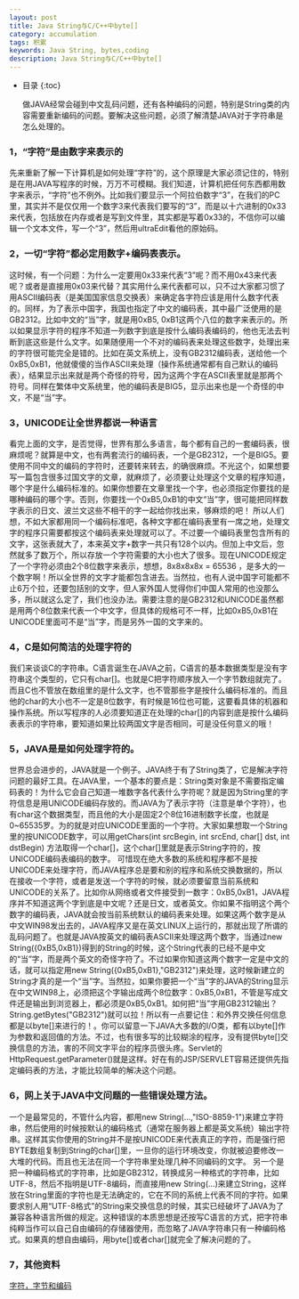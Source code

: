```yaml
---
layout: post
title: Java String与C/C++中byte[]
category: accumulation
tags: 积累
keywords: Java String, bytes,coding
description: Java String与C/C++中byte[]
---
```


* 目录
{:toc}


   做JAVA经常会碰到中文乱码问题，还有各种编码的问题，特别是String类的内容需要重新编码的问题。要解决这些问题，必须了解清楚JAVA对于字符串是怎么处理的。

### 1，“字符”是由数字来表示的
   先来重新了解一下计算机是如何处理“字符”的，这个原理是大家必须记住的，特别是在用JAVA写程序的时候，万万不可模糊。我们知道，计算机把任何东西都用数字来表示，“字符”也不例外。比如我们要显示一个阿拉伯数字“3”，在我们的PC里，其实并不是仅仅用一个数字3来代表我们要写的“3”，而是以十六进制的0x33来代表，包括放在内存或者是写到文件里，其实都是写着0x33的，不信你可以编辑一个文本文件，写一个“3”，然后用ultraEdit看他的原始码。

### 2，一切“字符”都必定用数字+编码表表示。
   这时候，有一个问题：为什么一定要用0x33来代表“3”呢？而不用0x43来代表呢？或者是直接用0x03来代替？其实用什么来代表都可以，只不过大家都习惯了用ASCII编码表（是美国国家信息交换表）来确定各字符应该是用什么数字代表的。同样，为了表示中国字，我国也指定了中文的编码表，其中最广泛使用的是GB2312。比如中文的“当”字，就是用0xB5, 0xB1这两个八位的数字来表示的。所以如果显示字符的程序不知道一列数字到底是按什么编码表编码的，他也无法去判断到底这些是什么文字。如果随便用一个不对的编码表来处理这些数字，处理出来的字符很可能完全是错的。比如在英文系统上，没有GB2312编码表，送给他一个0xB5,0xB1，他就傻傻的当作ASCII来处理（操作系统通常都有自己默认的编码表），结果显示出来就是两个奇怪的符号，因为这两个字在ASCII表里就是那两个符号。同样在繁体中文系统里，他的编码表是BIG5，显示出来也是一个奇怪的中文，不是“当”字。

### 3，UNICODE让全世界都说一种语言
   看完上面的文字，是否觉得，世界有那么多语言，每个都有自己的一套编码表，很麻烦呢？就算是中文，也有两套流行的编码表，一个是GB2312，一个是BIG5。要使用不同中文的编码的字符时，还要转来转去，的确很麻烦。不光这个，如果想要写一篇包含很多过国文字的文章，就麻烦了，必须要让处理这个文章的程序知道，哪个字是什么编码标准的。如果你想要在文章里找一个字，也必须指定你要找的是哪种编码的哪个字。否则，你要找一个0xB5,0xB1的中文“当”字，很可能把同样数字表示的日文、波兰文这些不相干的字一起给你找出来，够麻烦的吧！
   所以人们想，不如大家都用同一个编码标准吧，各种文字都在编码表里有一席之地，处理文字的程序只需要都按这个编码表来处理就可以了。不过要一个编码表里包含所有的文字，这张表就大了，本来英文字+数字一共只有128个以内。但加上中文后，忽然就多了数万个，所以存放一个字符需要的大小也大了很多。现在UNICODE规定了一个字符必须由2个8位数字来表示，想想，8x8x8x8x = 65536 ，是多大的一个数字啊！所以全世界的文字才能都包含进去。当然拉，也有人说中国字可能都不止6万个拉，还要包括别的文字，但人家外国人觉得你们中国人常用的也没那么多，所以就这么定了，我们也没办法。需要注意的是GB2312和UNICODE虽然都是用两个8位数来代表一个中文字，但具体的规格可不一样，比如0xB5,0xB1在UNICODE里面可不是“当”字，而是另外一国的文字来的。

### 4，C是如何简洁的处理字符的
   我们来谈谈C的字符串。C语言诞生在JAVA之前，C语言的基本数据类型是没有字符串这个类型的，它只有char[]。也就是C把字符顺序放入一个字节数组就完了。而且C也不管放在数组里的是什么文字，也不管那些字是按什么编码标准的。而且他的char的大小也不一定是8位数字，有时候是16位也可能，这要看具体的机器和操作系统。所以写程序的人必须要知道正在处理的char[]的内容到底是按什么编码表表示的字符串，要知道如果比较两国文字是否相同，可是没任何意义的哦！

### 5，JAVA是是如何处理字符的。
   世界总会进步的，JAVA就是一个例子。JAVA终于有了String类了，它是解决字符问题的最好工具。在JAVA里，一个基本的要点是：String类对象是不需要指定编码表的！为什么它会自己知道一堆数字各代表什么字符呢？就是因为String里的字符信息是用UNICODE编码存放的。而JAVA为了表示字符（注意是单个字符），也有char这个数据类型，而且他的大小是固定2个8位16进制数字长度，也就是0~65535罗。为的就是对应UNICODE里面的一个字符。大家如果想取一个String里的按UNICODE数字，可以用getChars(int srcBegin, int srcEnd, char[] dst, int dstBegin) 方法取得一个char[]，这个char[]里就是表示String字符的，按UNICODE编码表编码的数字。
   可惜现在绝大多数的系统和程序都不是按UNICODE来处理字符，而JAVA程序总是要和别的程序和系统交换数据的，所以在接收一个字符，或者是发送一个字符的时候，就必须要留意当前系统和UNICODE的关系了。比如你从网络或者文件接受到一数字：0xB5,0xB1，JAVA程序并不知道这两个字到底是中文呢？还是日文，或者英文。你如果不指明这个两个数字的编码表，JAVA就会按当前系统默认的编码表来处理。如果这两个数字是从中文WIN98发出去的，JAVA程序又是在英文LINUX上运行的，那就出现了所谓的乱码问题了。也就是JAVA按英文的编码表ASCII来处理这两个数字，当通过new String({0xB5,0xB1})得到的String的时候，这个String代表的已经不是中文的“当”字，而是两个英文的奇怪字符了。不过如果你知道这两个数字一定是中文的话，就可以指定用new String({0xB5,0xB1},"GB2312")来处理，这时候新建立的String才真的是一个“当”字。当然拉，如果你要把一个“当”字的JAVA的String显示在中文WIN98上，必须把这个字输出成两个8位数字：0xB5,0xB1，不管是写成文件还是输出到浏览器上，都必须是0xB5,0xB1。如何把“当”字用GB2312输出？String.getBytes("GB2312")就可以拉！所以有一点要记住：和外界交换任何信息都是以byte[]来进行的！。你可以留意一下JAVA大多数的I/O类，都有以byte[]作为参数和返回值的方法。不过，也有很多写的比较糊涂的程序，没有提供byte[]交换信息的方法，害的不同文字平台的程序员很头疼。Servlet的HttpRequest.getParameter()就是这样。好在有的JSP/SERVLET容易还提供先指定编码表的方法，才能比较简单的解决这个问题。

### 6，网上关于JAVA中文问题的一些错误处理方法。

   一个是最常见的，不管什么内容，都用new String(...,"ISO-8859-1")来建立字符串，然后使用的时候按默认的编码格式（通常在服务器上都是英文系统）输出字符串。这样其实你使用的String并不是按UNICODE来代表真正的字符，而是强行把BYTE数组复制到String的char[]里，一旦你的运行环境改变，你就被迫要修改一大堆的代码。而且也无法在同一个字符串里处理几种不同编码的文字。
   另一个是把一种编码格式的字符串，比如是GB2312，转换成另一种格式的字符串，比如UTF-8，然后不指明是UTF-8编码，而直接用new String(...)来建立String，这样放在String里面的字符也是无法确定的，它在不同的系统上代表不同的字符。如果要求别人用“UTF-8格式”的String来交换信息的时候，其实已经破坏了JAVA为了兼容各种语言所做的规定。这种错误的本质思想是还按写C语言的方式，把字符串纯粹当作可以自己自由编码的存储器使用，而忽略了JAVA字符串只有一种编码格式。如果真的想自由编码，用byte[]或者char[]就完全了解决问题的了。


### 7，其他资料
[字符，字节和编码](http://www.regexlab.com/zh/encoding.htm)
